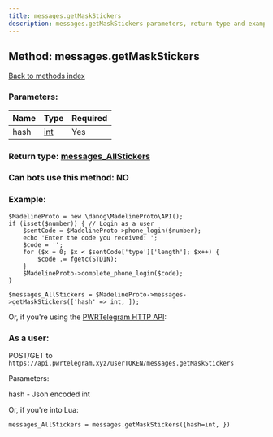```yaml
---
title: messages.getMaskStickers
description: messages.getMaskStickers parameters, return type and example
---
```

## Method: messages.getMaskStickers  
[Back to methods index](index.md)


### Parameters:

| Name     |    Type       | Required |
|----------|---------------|----------|
|hash|[int](../types/int.md) | Yes|


### Return type: [messages\_AllStickers](../types/messages_AllStickers.md)

### Can bots use this method: **NO**


### Example:


```
$MadelineProto = new \danog\MadelineProto\API();
if (isset($number)) { // Login as a user
    $sentCode = $MadelineProto->phone_login($number);
    echo 'Enter the code you received: ';
    $code = '';
    for ($x = 0; $x < $sentCode['type']['length']; $x++) {
        $code .= fgetc(STDIN);
    }
    $MadelineProto->complete_phone_login($code);
}

$messages_AllStickers = $MadelineProto->messages->getMaskStickers(['hash' => int, ]);
```

Or, if you're using the [PWRTelegram HTTP API](https://pwrtelegram.xyz):



### As a user:

POST/GET to `https://api.pwrtelegram.xyz/userTOKEN/messages.getMaskStickers`

Parameters:

hash - Json encoded int




Or, if you're into Lua:

```
messages_AllStickers = messages.getMaskStickers({hash=int, })
```

